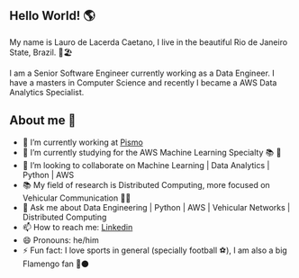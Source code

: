## Hello World! :earth_americas:
 
My name is Lauro de Lacerda Caetano, I live in the beautiful Rio de Janeiro State, Brazil. :sunrise::beach_umbrella: 

I am a Senior Software Engineer currently working as a Data Engineer. 
I have a masters in Computer Science and recently I became a AWS Data Analytics Specialist.


## About me :bearded_person:
- 🔭 I’m currently working at [Pismo](https://pismo.io/)
- 🌱 I’m currently studying for the AWS Machine Learning Specialty :books: :page_facing_up:
- 👯 I’m looking to collaborate on Machine Learning | Data Analytics | Python | AWS
- :books: My field of research is Distributed Computing, more focused on Vehicular Communication :signal_strength::car:
- 💬 Ask me about Data Engineering | Python | AWS | Vehicular Networks | Distributed Computing
- 📫 How to reach me: [Linkedin](https://www.linkedin.com/in/lauro-de-lacerda-caetano/)
- 😄 Pronouns: he/him
- ⚡ Fun fact: I love sports in general (specially football :soccer:), I am also a big Flamengo fan :red_circle::black_circle:

